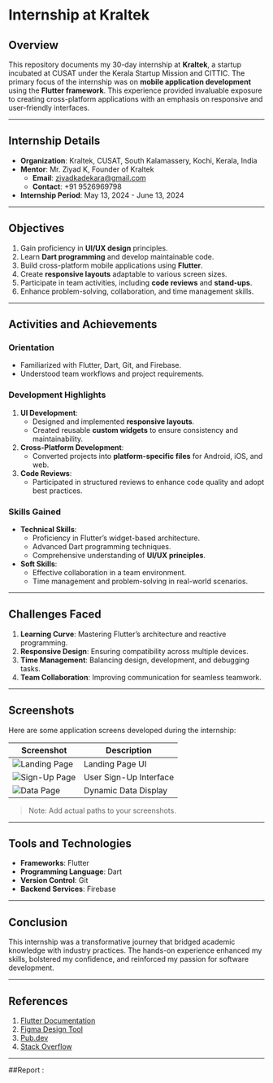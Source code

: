# Internship at Kraltek

## Overview

This repository documents my 30-day internship at **Kraltek**, a startup incubated at CUSAT under the Kerala Startup Mission and CITTIC. The primary focus of the internship was on **mobile application development** using the **Flutter framework**. This experience provided invaluable exposure to creating cross-platform applications with an emphasis on responsive and user-friendly interfaces.

---

## Internship Details

- **Organization**: Kraltek, CUSAT, South Kalamassery, Kochi, Kerala, India
- **Mentor**: Mr. Ziyad K, Founder of Kraltek  
  - **Email**: [ziyadkadekara@gmail.com](mailto:ziyadkadekara@gmail.com)
  - **Contact**: +91 9526969798
- **Internship Period**: May 13, 2024 - June 13, 2024

---

## Objectives

1. Gain proficiency in **UI/UX design** principles.
2. Learn **Dart programming** and develop maintainable code.
3. Build cross-platform mobile applications using **Flutter**.
4. Create **responsive layouts** adaptable to various screen sizes.
5. Participate in team activities, including **code reviews** and **stand-ups**.
6. Enhance problem-solving, collaboration, and time management skills.

---

## Activities and Achievements

### Orientation
- Familiarized with Flutter, Dart, Git, and Firebase.
- Understood team workflows and project requirements.

### Development Highlights
1. **UI Development**:
   - Designed and implemented **responsive layouts**.
   - Created reusable **custom widgets** to ensure consistency and maintainability.
2. **Cross-Platform Development**:
   - Converted projects into **platform-specific files** for Android, iOS, and web.
3. **Code Reviews**:
   - Participated in structured reviews to enhance code quality and adopt best practices.

### Skills Gained
- **Technical Skills**:
  - Proficiency in Flutter’s widget-based architecture.
  - Advanced Dart programming techniques.
  - Comprehensive understanding of **UI/UX principles**.
- **Soft Skills**:
  - Effective collaboration in a team environment.
  - Time management and problem-solving in real-world scenarios.

---

## Challenges Faced

1. **Learning Curve**: Mastering Flutter’s architecture and reactive programming.
2. **Responsive Design**: Ensuring compatibility across multiple devices.
3. **Time Management**: Balancing design, development, and debugging tasks.
4. **Team Collaboration**: Improving communication for seamless teamwork.

---

## Screenshots

Here are some application screens developed during the internship:

| Screenshot                 | Description                 |
|----------------------------|-----------------------------|
| ![Landing Page](path/to/image) | Landing Page UI          |
| ![Sign-Up Page](path/to/image) | User Sign-Up Interface   |
| ![Data Page](path/to/image)    | Dynamic Data Display     |

> Note: Add actual paths to your screenshots.

---

## Tools and Technologies

- **Frameworks**: Flutter
- **Programming Language**: Dart
- **Version Control**: Git
- **Backend Services**: Firebase

---

## Conclusion

This internship was a transformative journey that bridged academic knowledge with industry practices. The hands-on experience enhanced my skills, bolstered my confidence, and reinforced my passion for software development.

---

## References

1. [Flutter Documentation](https://flutter.dev)
2. [Figma Design Tool](https://www.figma.com)
3. [Pub.dev](https://pub.dev)
4. [Stack Overflow](https://stackoverflow.com)

---

##Report : 
